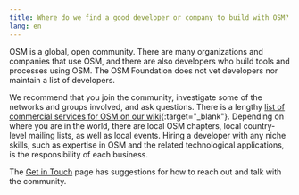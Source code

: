```yaml
---
title: Where do we find a good developer or company to build with OSM?
lang: en
---
```


OSM is a global, open community. There are many organizations and companies that use OSM, and there are also developers who build tools and processes using OSM. The OSM Foundation does not vet developers nor maintain a list of developers.

We recommend that you join the community, investigate some of the networks and groups involved, and ask questions. There is a lengthy [list of commercial services for OSM on our wiki](https://wiki.openstreetmap.org/wiki/Commercial_OSM_Software_and_Services){:target="_blank"}. Depending on where you are in the world, there are local OSM chapters, local country-level mailing lists, as well as local events. Hiring a developer with any niche skills, such as expertise in OSM and the related technological applications, is the responsibility of each business.

The [Get in Touch](/about-osm-community/get-in-touch/) page has suggestions for how to reach out and talk with the community.
